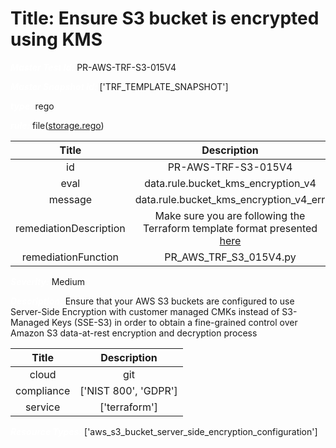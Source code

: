 



# Title: Ensure S3 bucket is encrypted using KMS


***<font color="white">Master Test Id:</font>*** PR-AWS-TRF-S3-015V4

***<font color="white">Master Snapshot Id:</font>*** ['TRF_TEMPLATE_SNAPSHOT']

***<font color="white">type:</font>*** rego

***<font color="white">rule:</font>*** file([storage.rego])  
  
  
  
  

|Title|Description|
| :---: | :---: |
|id|PR-AWS-TRF-S3-015V4|
|eval|data.rule.bucket_kms_encryption_v4|
|message|data.rule.bucket_kms_encryption_v4_err|
|remediationDescription|Make sure you are following the Terraform template format presented <a href='https://registry.terraform.io/providers/hashicorp/aws/latest/docs/resources/s3_bucket' target='_blank'>here</a>|
|remediationFunction|PR_AWS_TRF_S3_015V4.py|


***<font color="white">Severity:</font>*** Medium

***<font color="white">Description:</font>*** Ensure that your AWS S3 buckets are configured to use Server-Side Encryption with customer managed CMKs instead of S3-Managed Keys (SSE-S3) in order to obtain a fine-grained control over Amazon S3 data-at-rest encryption and decryption process  
  
  

|Title|Description|
| :---: | :---: |
|cloud|git|
|compliance|['NIST 800', 'GDPR']|
|service|['terraform']|


***<font color="white">Resource Types:</font>*** ['aws_s3_bucket_server_side_encryption_configuration']


[storage.rego]: https://github.com/prancer-io/prancer-compliance-test/tree/master/aws/terraform/storage.rego

